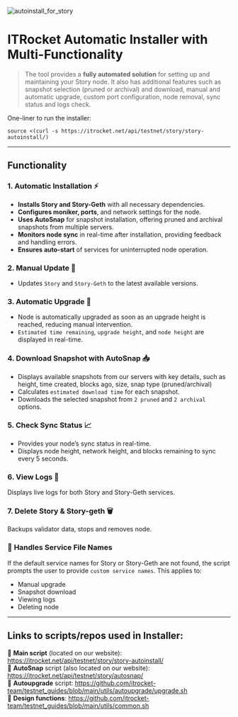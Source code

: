 ![autoinstall_for_story](https://github.com/user-attachments/assets/4fdc6de0-6849-4a75-8644-7a6644e8c43d)
# ITRocket Automatic Installer with Multi-Functionality

>The tool provides a **fully automated solution** for setting up and maintaining your Story node. It also has additional features such as snapshot selection (pruned or archival) and download, manual and automatic upgrade, custom port configuration, node removal, sync status and logs check.

One-liner to run the installer:
~~~
source <(curl -s https://itrocket.net/api/testnet/story/story-autoinstall/)
~~~
---
## **Functionality**  
### **1. Automatic Installation** ⚡
- **Installs Story and Story-Geth** with all necessary dependencies.
- **Configures moniker, ports**, and network settings for the node.
- **Uses AutoSnap** for snapshot installation, offering pruned and archival snapshots from multiple servers.
- **Monitors node sync** in real-time after installation, providing feedback and handling errors.
- **Ensures auto-start** of services for uninterrupted node operation.

### 2. **Manual Update** 🔄 
- Updates `Story` and `Story-Geth` to the latest available versions.

### 3. **Automatic Upgrade** 🚀
- Node is automatically upgraded as soon as an upgrade height is reached, reducing manual intervention.
- `Estimated time remaining`, `upgrade height`, and `node height` are displayed in real-time.

### 4. **Download Snapshot with AutoSnap** 📥
- Displays available snapshots from our servers with key details, such as height, time created, blocks ago, size, snap type (pruned/archival)
- Calculates `estimated download time` for each snapshot.
- Downloads the selected snapshot from `2 pruned` and `2 archival` options.

### 5. **Check Sync Status** 📈
- Provides your node’s sync status in real-time.
- Displays node height, network height, and blocks remaining to sync every 5 seconds.

### 6. **View Logs** 📜
Displays live logs for both Story and Story-Geth services.  

### 7. Delete Story & Story-geth 🗑️
Backups validator data, stops and removes node.

### 💫 **Handles Service File Names** 
If the default service names for Story or Story-Geth are not found, the script prompts the user to provide `custom service names`. This applies to:
  - Manual upgrade
  - Snapshot download
  - Viewing logs
  - Deleting node

---

## Links to scripts/repos used in Installer:
🔗 **Main script** (located on our website): https://itrocket.net/api/testnet/story/story-autoinstall/  
🔗 **AutoSnap** script (also located on our website): https://itrocket.net/api/testnet/story/autosnap/  
🔗 **Autoupgrade** script: https://github.com/itrocket-team/testnet_guides/blob/main/utils/autoupgrade/upgrade.sh  
🔗 **Design functions**: https://github.com/itrocket-team/testnet_guides/blob/main/utils/common.sh

